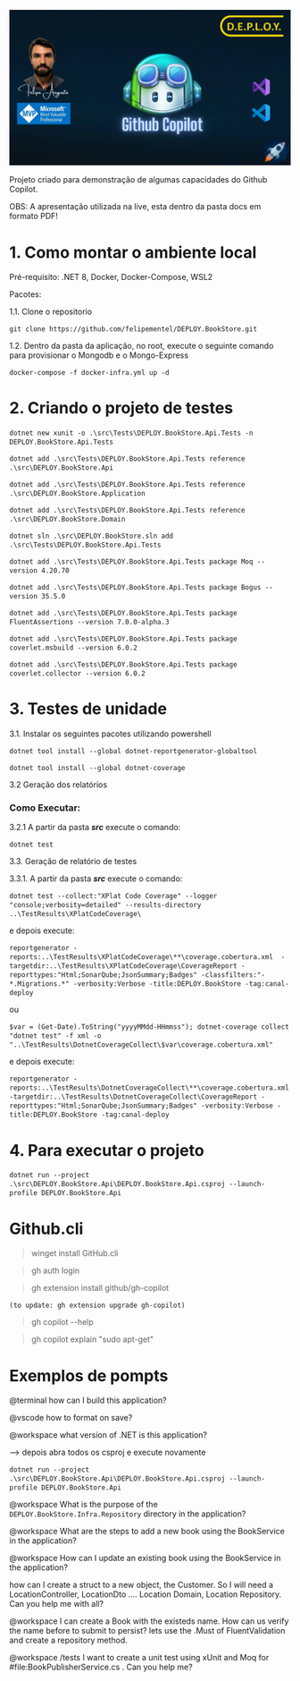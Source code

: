 ![Banner canal deploy](./docs/banner.png?raw=true)

Projeto criado para demonstração de algumas capacidades do Github Copilot.

OBS: A apresentação utilizada na live, esta dentro da pasta docs em formato PDF!

# 1. Como montar o ambiente local

Pré-requisito: .NET 8, Docker, Docker-Compose, WSL2

Pacotes:

1.1. Clone o repositorio

```
git clone https://github.com/felipementel/DEPLOY.BookStore.git
```

1.2. Dentro da pasta da aplicação, no root, execute o seguinte comando para provisionar o Mongodb e o Mongo-Express

```
docker-compose -f docker-infra.yml up -d
```

# 2. Criando o projeto de testes

```
dotnet new xunit -o .\src\Tests\DEPLOY.BookStore.Api.Tests -n DEPLOY.BookStore.Api.Tests
```

```
dotnet add .\src\Tests\DEPLOY.BookStore.Api.Tests reference .\src\DEPLOY.BookStore.Api
```

```
dotnet add .\src\Tests\DEPLOY.BookStore.Api.Tests reference .\src\DEPLOY.BookStore.Application
```

```
dotnet add .\src\Tests\DEPLOY.BookStore.Api.Tests reference .\src\DEPLOY.BookStore.Domain
```

```
dotnet sln .\src\DEPLOY.BookStore.sln add .\src\Tests\DEPLOY.BookStore.Api.Tests
```

```
dotnet add .\src\Tests\DEPLOY.BookStore.Api.Tests package Moq --version 4.20.70
```

```
dotnet add .\src\Tests\DEPLOY.BookStore.Api.Tests package Bogus --version 35.5.0
```

```
dotnet add .\src\Tests\DEPLOY.BookStore.Api.Tests package FluentAssertions --version 7.0.0-alpha.3
```

```
dotnet add .\src\Tests\DEPLOY.BookStore.Api.Tests package coverlet.msbuild --version 6.0.2
```

```
dotnet add .\src\Tests\DEPLOY.BookStore.Api.Tests package coverlet.collector --version 6.0.2
```

# 3. Testes de unidade

3.1. Instalar os seguintes pacotes utilizando powershell

```
dotnet tool install --global dotnet-reportgenerator-globaltool
```

```
dotnet tool install --global dotnet-coverage
```

3.2 Geração dos relatórios

### Como Executar:

3.2.1 A partir da pasta **_src_** execute o comando:

```
dotnet test
```

3.3. Geração de relatório de testes

3.3.1. A partir da pasta **_src_** execute o comando:

```
dotnet test --collect:"XPlat Code Coverage" --logger "console;verbosity=detailed" --results-directory ..\TestResults\XPlatCodeCoverage\
```

e depois execute:

```
reportgenerator -reports:..\TestResults\XPlatCodeCoverage\**\coverage.cobertura.xml  -targetdir:..\TestResults\XPlatCodeCoverage\CoverageReport -reporttypes:"Html;SonarQube;JsonSummary;Badges" -classfilters:"-*.Migrations.*" -verbosity:Verbose -title:DEPLOY.BookStore -tag:canal-deploy
```

ou

```
$var = (Get-Date).ToString("yyyyMMdd-HHmmss"); dotnet-coverage collect "dotnet test" -f xml -o "..\TestResults\DotnetCoverageCollect\$var\coverage.cobertura.xml"
```

e depois execute:

```
reportgenerator -reports:..\TestResults\DotnetCoverageCollect\**\coverage.cobertura.xml  -targetdir:..\TestResults\DotnetCoverageCollect\CoverageReport -reporttypes:"Html;SonarQube;JsonSummary;Badges" -verbosity:Verbose -title:DEPLOY.BookStore -tag:canal-deploy
```

# 4. Para executar o projeto

```
dotnet run --project .\src\DEPLOY.BookStore.Api\DEPLOY.BookStore.Api.csproj --launch-profile DEPLOY.BookStore.Api
```

# Github.cli

> winget install GitHub.cli

> gh auth login

> gh extension install github/gh-copilot

    (to update: gh extension upgrade gh-copilot)

> gh copilot --help

> gh copilot explain "sudo apt-get"

# Exemplos de pompts

@terminal how can I build this application?

@vscode how to format on save?

@workspace what version of .NET is this application?

--> depois abra todos os csproj e execute novamente

```
dotnet run --project .\src\DEPLOY.BookStore.Api\DEPLOY.BookStore.Api.csproj --launch-profile DEPLOY.BookStore.Api
```

@workspace What is the purpose of the `DEPLOY.BookStore.Infra.Repository` directory in the application?

@workspace What are the steps to add a new book using the BookService in the application?

@workspace How can I update an existing book using the BookService in the application?

how can I create a struct to a new object, the Customer. So I will need a LocationController, LocationDto .... Location Domain, Location Repository. Can you help me with all?

@workspace I can create a Book with the existeds name. How can us verify the name before to submit to persist? lets use the .Must of FluentValidation and create a repository method.

@workspace /tests I want to create a unit test using xUnit and Moq for #file:BookPublisherService.cs . Can you help me?
